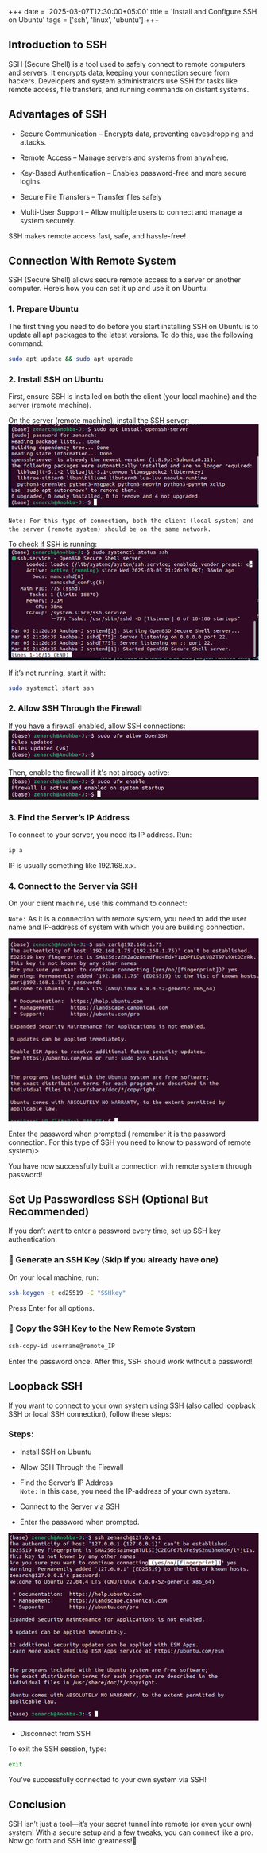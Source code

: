 +++
date = '2025-03-07T12:30:00+05:00'
title = 'Install and Configure SSH on Ubuntu'
tags = ['ssh', 'linux', 'ubuntu']
+++

## Introduction to SSH

SSH (Secure Shell) is a tool used to safely connect to remote computers and servers. It encrypts data, keeping your connection secure from hackers. Developers and system administrators use SSH for tasks like remote access, file transfers, and running commands on distant systems.

## Advantages of SSH

-  Secure Communication – Encrypts data, preventing eavesdropping and attacks.
-  Remote Access – Manage servers and systems from anywhere.
-  Key-Based Authentication – Enables password-free and more secure logins.
-  Secure File Transfers – Transfer files safely

-  Multi-User Support – Allow multiple users to connect and manage a system securely.

SSH makes remote access fast, safe, and hassle-free!

## Connection With Remote System

SSH (Secure Shell) allows secure remote access to a server or another computer. Here’s how you can set it up and use it on Ubuntu:

### 1. Prepare Ubuntu

The first thing you need to do before you start installing SSH on Ubuntu is to update all apt packages to the latest versions. To do this, use the following command:

```sh
sudo apt update && sudo apt upgrade
```

### 2. Install SSH on Ubuntu

First, ensure SSH is installed on both the client (your local machine) and the server (remote machine).

On the server (remote machine), install the SSH server:
![command screenshot](/ssh/ss1.png)

`Note: For this type of connection, both the client (local system) and the server (remote system) should be on the same network.`

To check if SSH is running:
![command screenshot](/ssh/ss2.png)

If it’s not running, start it with:

```sh
sudo systemctl start ssh
```

### 2. Allow SSH Through the Firewall

If you have a firewall enabled, allow SSH connections:
![command screenshot](/ssh/ss3.png)

Then, enable the firewall if it's not already active:
![command screenshot](/ssh/ss4.png)

### 3. Find the Server’s IP Address
To connect to your server, you need its IP address. Run:

```sh
ip a
```

IP is usually something like 192.168.x.x.

### 4. Connect to the Server via SSH
On your client machine, use this command to connect:

`Note:` As it is a connection with remote system, you need to add the user name and IP-address of system with which you are building connection.

![command screenshot](/ssh/ss5.png)

Enter the password when prompted ( remember it is the password connection. For this type of SSH you need to know to password of remote system)>

You have now successfully built a connection with remote system through password!

## Set Up Passwordless SSH (Optional But Recommended)

If you don’t want to enter a password every time, set up SSH key authentication:

### 🔹 Generate an SSH Key (Skip if you already have one)

On your local machine, run:

```sh
ssh-keygen -t ed25519 -C "SSHkey"
```

Press Enter for all options.

### 🔹 Copy the SSH Key to the New Remote System

```sh
ssh-copy-id username@remote_IP
```

Enter the password once. After this, SSH should work without a password!

## Loopback SSH

If you want to connect to your own system using SSH (also called loopback SSH or local SSH connection), follow these steps:

### Steps: 

- Install SSH on Ubuntu

- Allow SSH Through the Firewall

- Find the Server’s IP Address <br> 
`Note:` In this case, you need the IP-address of your own system.

- Connect to the Server via SSH

- Enter the password when prompted.

![command screenshot](/ssh/ss6.png)

- Disconnect from SSH

To exit the SSH session, type:

```sh
exit
```

You’ve successfully connected to your own system via SSH!

## Conclusion
SSH isn’t just a tool—it’s your secret tunnel into remote (or even your own) system! With a secure setup and a few tweaks, you can connect like a pro. Now go forth and SSH into greatness!🚀